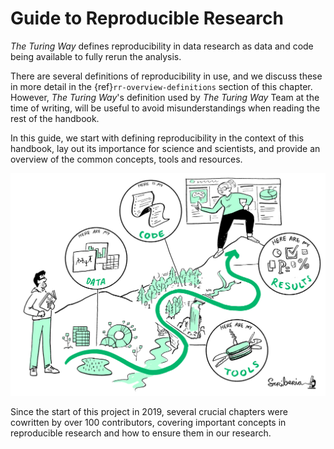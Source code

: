 # Guide to Reproducible Research

_The Turing Way_ defines reproducibility in data research as data and code being available to fully rerun the analysis.

There are several definitions of reproducibility in use, and we discuss these in more detail in the {ref}`rr-overview-definitions` section of this chapter.
However, _The Turing Way_'s definition used by _The Turing Way_ Team at the time of writing, will be useful to avoid misunderstandings when reading the rest of the handbook.

In this guide, we start with defining reproducibility in the context of this handbook, lay out its importance for science and scientists, and provide an overview of the common concepts, tools and resources.

![A person showing another person what steps to take to make your data research reproducible](../figures/reproducibility.jpg)

Since the start of this project in 2019, several crucial chapters were cowritten by over 100 contributors, covering important concepts in reproducible research and how to ensure them in our research.
